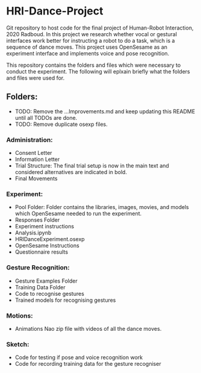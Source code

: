 # HRI-Dance-Project
Git repository to host code for the final project of Human-Robot Interaction, 2020 Radboud. In this project we research whether vocal or gestural interfaces work better for instructing a robot to do a task, which is a sequence of dance moves. This project uses OpenSesame as an experiment interface and implements voice and pose recognition. 

This repository contains the folders and files which were necessary to conduct the experiment. The following will eplxain briefly what the folders and files were used for.
## Folders: 
- TODO: Remove the ...Improvements.md and keep updating this README until all TODOs are done.
- TODO: Remove duplicate osexp files.

### Administration:
- Consent Letter
- Information Letter 
- Trial Structure: The final trial setup is now in the main text and considered alternatives are indicated in bold.
- Final Movements 

### Experiment:
- Pool Folder: Folder contains the libraries, images, movies, and models which OpenSesame needed to run the experiment. 
- Responses Folder
- Experiment instructions
- Analysis.ipynb 
- HRIDanceExperiment.osexp
- OpenSesame Instructions
- Questionnaire results

### Gesture Recognition:
- Gesture Examples Folder
- Training Data Folder
- Code to recognise gestures
- Trained models for recognising gestures

### Motions:
- Animations Nao zip file with videos of all the dance moves.

### Sketch:
- Code for testing if pose and voice recognition work
- Code for recording training data for the gesture recogniser
